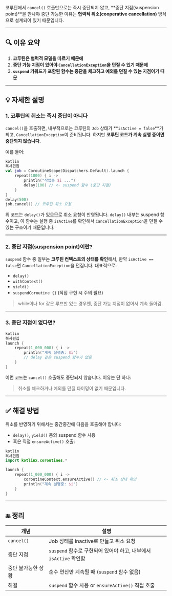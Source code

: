 코루틴에서 `cancel()` 호출만으로는 즉시 중단되지 않고, **중단 지점(suspension point)**을 만나야 중단 가능한 이유는 **협력적 취소(cooperative cancellation)** 방식으로 설계되어 있기 때문입니다.

---

## 🔍 이유 요약

1. **코루틴은 협력적 모델을 따르기 때문에**
2. **중단 가능 지점이 있어야 `CancellationException`을 던질 수 있기 때문에**
3. **`suspend` 키워드가 포함된 함수는 중단을 체크하고 예외를 던질 수 있는 지점이기 때문**

---

## 💡 자세한 설명

### 1. **코루틴의 취소는 즉시 중단이 아니다**

`cancel()`을 호출하면, 내부적으로는 코루틴의 `Job` 상태가 **`isActive = false`**가 되고, `CancellationException`이 준비됩니다. 하지만 **코루틴 코드가 계속 실행 중이면 중단되지 않습니다.**

예를 들어:

```kotlin
kotlin
복사편집
val job = CoroutineScope(Dispatchers.Default).launch {
    repeat(1000) { i ->
        println("작업중 $i ...")
        delay(100) // <- suspend 함수 (중단 지점)
    }
}
delay(500)
job.cancel() // 코루틴 취소 요청

```

위 코드는 `delay()`가 있으므로 취소 요청이 반영됩니다. `delay()` 내부는 suspend 함수이고, 이 함수는 실행 중 `isActive`를 확인해서 `CancellationException`을 던질 수 있는 구조이기 때문입니다.

---

### 2. **중단 지점(suspension point)이란?**

`suspend` 함수 중 일부는 **코루틴 컨텍스트의 상태를 확인**해서, 만약 `isActive == false`면 `CancellationException`을 던집니다. 대표적으로:

- `delay()`
- `withContext()`
- `yield()`
- `suspendCoroutine {}` (직접 구현 시 주의 필요)

> while이나 for 같은 루프만 있는 경우엔, 중단 가능 지점이 없어서 계속 돌아감.
> 

---

### 3. **중단 지점이 없다면?**

```kotlin
kotlin
복사편집
launch {
    repeat(1_000_000) { i ->
        println("계속 실행중: $i")
        // delay 같은 suspend 함수가 없음
    }
}

```

이런 코드는 `cancel()` 호출해도 중단되지 않습니다. 이유는 단 하나:

> 취소를 체크하거나 예외를 던질 타이밍이 없기 때문입니다.
> 

---

## ✅ 해결 방법

취소를 반영하기 위해서는 중간중간에 다음을 호출해야 합니다:

- `delay()`, `yield()` 등의 suspend 함수 사용
- 혹은 직접 `ensureActive()` 호출:

```kotlin
kotlin
복사편집
import kotlinx.coroutines.*

launch {
    repeat(1_000_000) { i ->
        coroutineContext.ensureActive() // <- 취소 상태 확인
        println("계속 실행중: $i")
    }
}

```

---

## 🔚 정리

| 개념 | 설명 |
| --- | --- |
| `cancel()` | Job 상태를 inactive로 만들고 취소 요청 |
| 중단 지점 | `suspend` 함수로 구현되어 있어야 하고, 내부에서 `isActive` 확인함 |
| 중단 불가능한 상황 | 순수 연산만 계속될 때 (`suspend` 함수 없음) |
| 해결 | `suspend` 함수 사용 or `ensureActive()` 직접 호출 |
